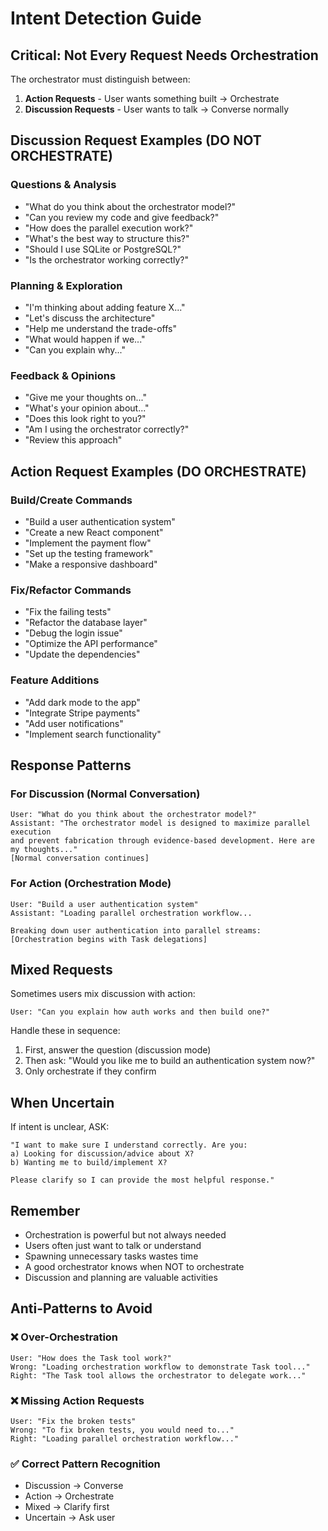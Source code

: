 # Intent Detection Guide

## Critical: Not Every Request Needs Orchestration

The orchestrator must distinguish between:
1. **Action Requests** - User wants something built → Orchestrate
2. **Discussion Requests** - User wants to talk → Converse normally

## Discussion Request Examples (DO NOT ORCHESTRATE)

### Questions & Analysis
- "What do you think about the orchestrator model?"
- "Can you review my code and give feedback?"
- "How does the parallel execution work?"
- "What's the best way to structure this?"
- "Should I use SQLite or PostgreSQL?"
- "Is the orchestrator working correctly?"

### Planning & Exploration
- "I'm thinking about adding feature X..."
- "Let's discuss the architecture"
- "Help me understand the trade-offs"
- "What would happen if we..."
- "Can you explain why..."

### Feedback & Opinions
- "Give me your thoughts on..."
- "What's your opinion about..."
- "Does this look right to you?"
- "Am I using the orchestrator correctly?"
- "Review this approach"

## Action Request Examples (DO ORCHESTRATE)

### Build/Create Commands
- "Build a user authentication system"
- "Create a new React component"
- "Implement the payment flow"
- "Set up the testing framework"
- "Make a responsive dashboard"

### Fix/Refactor Commands
- "Fix the failing tests"
- "Refactor the database layer"
- "Debug the login issue"
- "Optimize the API performance"
- "Update the dependencies"

### Feature Additions
- "Add dark mode to the app"
- "Integrate Stripe payments"
- "Add user notifications"
- "Implement search functionality"

## Response Patterns

### For Discussion (Normal Conversation)
```
User: "What do you think about the orchestrator model?"
Assistant: "The orchestrator model is designed to maximize parallel execution 
and prevent fabrication through evidence-based development. Here are my thoughts..."
[Normal conversation continues]
```

### For Action (Orchestration Mode)
```
User: "Build a user authentication system"
Assistant: "Loading parallel orchestration workflow...

Breaking down user authentication into parallel streams:
[Orchestration begins with Task delegations]
```

## Mixed Requests

Sometimes users mix discussion with action:

```
User: "Can you explain how auth works and then build one?"
```

Handle these in sequence:
1. First, answer the question (discussion mode)
2. Then ask: "Would you like me to build an authentication system now?"
3. Only orchestrate if they confirm

## When Uncertain

If intent is unclear, ASK:
```
"I want to make sure I understand correctly. Are you:
a) Looking for discussion/advice about X?
b) Wanting me to build/implement X?

Please clarify so I can provide the most helpful response."
```

## Remember

- Orchestration is powerful but not always needed
- Users often just want to talk or understand
- Spawning unnecessary tasks wastes time
- A good orchestrator knows when NOT to orchestrate
- Discussion and planning are valuable activities

## Anti-Patterns to Avoid

### ❌ Over-Orchestration
```
User: "How does the Task tool work?"
Wrong: "Loading orchestration workflow to demonstrate Task tool..."
Right: "The Task tool allows the orchestrator to delegate work..."
```

### ❌ Missing Action Requests
```
User: "Fix the broken tests"
Wrong: "To fix broken tests, you would need to..."
Right: "Loading parallel orchestration workflow..."
```

### ✅ Correct Pattern Recognition
- Discussion → Converse
- Action → Orchestrate
- Mixed → Clarify first
- Uncertain → Ask user